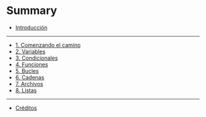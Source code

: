 # Summary

- [Introducción](README.md)
___

- [1. Comenzando el camino](01-intro.md)
- [2. Variables](02-variables.md)
- [3. Condicionales](03-conditional.md)
- [4. Funciones](04-functions.md)
- [5. Bucles](05-iterations.md)
- [6. Cadenas](06-strings.md)
- [7. Archivos](07-files.md)
- [8. Listas](08-lists.md)

<!--
- [9. Diccionarios](09-dictionaries.md)
- [10. Tuplas](10-tuples.md)
- [11. Regex](11-regex.md)
- [12. Programas en red](12-network.md)
- [13. Python y servicios web](13-web.md)
- [14. Objetos](14-objects.md)
- [15. Python y Bases de Datos](15-database.md)
-->

___

- [Créditos](crditos.md)